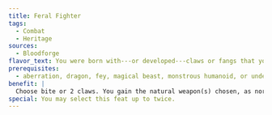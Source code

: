 ```yaml
---
title: Feral Fighter
tags:
  - Combat
  - Heritage
sources:
  - Bloodforge
flavor_text: You were born with---or developed---claws or fangs that you can use in battle.
prerequisites:
  - aberration, dragon, fey, magical beast, monstrous humanoid, or undead type and/or reptilian subtype
benefit: |
  Choose bite or 2 claws. You gain the natural weapon(s) chosen, as normal for a creature of your size. You may not gain a natural weapon of a type you already possess in this fashion.
special: You may select this feat up to twice.
---
```

